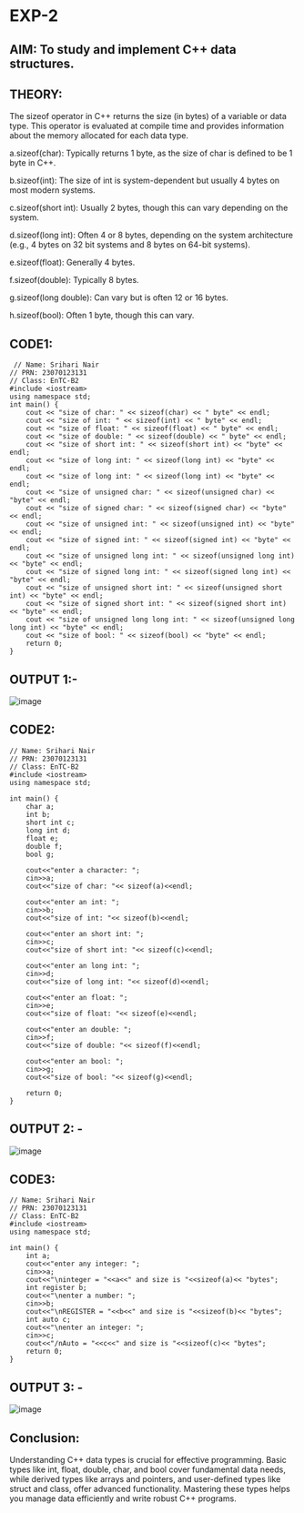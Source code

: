 # EXP-2
## AIM: To study and implement C++ data structures.

## THEORY:

The sizeof operator in C++ returns the size (in bytes) of a variable or data type. This operator is evaluated at compile time and provides information about the memory allocated for each data type.

a.sizeof(char): Typically returns 1 byte, as the size of char is defined to be 1 byte in C++.

b.sizeof(int): The size of int is system-dependent but usually 4 bytes on most modern systems.

c.sizeof(short int): Usually 2 bytes, though this can vary depending on the system.

d.sizeof(long int): Often 4 or 8 bytes, depending on the system architecture (e.g., 4 bytes on 32 bit systems and 8 bytes on 64-bit systems).

e.sizeof(float): Generally 4 bytes.

f.sizeof(double): Typically 8 bytes.

g.sizeof(long double): Can vary but is often 12 or 16 bytes.

h.sizeof(bool): Often 1 byte, though this can vary.

## CODE1:
```
 // Name: Srihari Nair
// PRN: 23070123131
// Class: EnTC-B2
#include <iostream>
using namespace std;
int main() {
    cout << "size of char: " << sizeof(char) << " byte" << endl;
    cout << "size of int: " << sizeof(int) << " byte" << endl;
    cout << "size of float: " << sizeof(float) << " byte" << endl;
    cout << "size of double: " << sizeof(double) << " byte" << endl;
    cout << "size of short int: " << sizeof(short int) << "byte" << endl;
    cout << "size of long int: " << sizeof(long int) << "byte" << endl;
    cout << "size of long int: " << sizeof(long int) << "byte" << endl;
    cout << "size of unsigned char: " << sizeof(unsigned char) << "byte" << endl;
    cout << "size of signed char: " << sizeof(signed char) << "byte" << endl;
    cout << "size of unsigned int: " << sizeof(unsigned int) << "byte" << endl;
    cout << "size of signed int: " << sizeof(signed int) << "byte" << endl;
    cout << "size of unsigned long int: " << sizeof(unsigned long int) << "byte" << endl;
    cout << "size of signed long int: " << sizeof(signed long int) << "byte" << endl;
    cout << "size of unsigned short int: " << sizeof(unsigned short int) << "byte" << endl;
    cout << "size of signed short int: " << sizeof(signed short int) << "byte" << endl;
    cout << "size of unsigned long long int: " << sizeof(unsigned long long int) << "byte" << endl;
    cout << "size of bool: " << sizeof(bool) << "byte" << endl;
    return 0;
}
 ```

## OUTPUT 1:-

![image](https://github.com/user-attachments/assets/850ea6a6-dc39-4647-ad7a-934c1b7692ea)

## CODE2:

```
// Name: Srihari Nair
// PRN: 23070123131
// Class: EnTC-B2
#include <iostream>
using namespace std;

int main() {
    char a;
    int b;
    short int c;
    long int d;
    float e;
    double f;
    bool g;

    cout<<"enter a character: ";
    cin>>a;
    cout<<"size of char: "<< sizeof(a)<<endl;

    cout<<"enter an int: ";
    cin>>b;
    cout<<"size of int: "<< sizeof(b)<<endl;

    cout<<"enter an short int: ";
    cin>>c;
    cout<<"size of short int: "<< sizeof(c)<<endl;

    cout<<"enter an long int: ";
    cin>>d;
    cout<<"size of long int: "<< sizeof(d)<<endl;

    cout<<"enter an float: ";
    cin>>e;
    cout<<"size of float: "<< sizeof(e)<<endl;

    cout<<"enter an double: ";
    cin>>f;
    cout<<"size of double: "<< sizeof(f)<<endl;

    cout<<"enter an bool: ";
    cin>>g;
    cout<<"size of bool: "<< sizeof(g)<<endl;

    return 0;
}
```

## OUTPUT 2: - 

![image](https://github.com/user-attachments/assets/27df74d4-a4c1-44cf-aead-3180d575f588)

## CODE3:

```
// Name: Srihari Nair
// PRN: 23070123131
// Class: EnTC-B2
#include <iostream>
using namespace std;

int main() {
    int a;
    cout<<"enter any integer: ";
    cin>>a;
    cout<<"\ninteger = "<<a<<" and size is "<<sizeof(a)<< "bytes";
    int register b;
    cout<<"\nenter a number: ";
    cin>>b;
    cout<<"\nREGISTER = "<<b<<" and size is "<<sizeof(b)<< "bytes";
    int auto c;
    cout<<"\nenter an integer: ";
    cin>>c;
    cout<<"/nAuto = "<<c<<" and size is "<<sizeof(c)<< "bytes";
    return 0;
}
```

## OUTPUT 3: - 

![image](https://github.com/user-attachments/assets/8e8f3b03-b7f0-45ed-a7a7-dbb0f7b5c892)

## Conclusion:

Understanding C++ data types is crucial for effective programming. Basic types like int, float, double, char, and bool cover fundamental data needs, while derived types like arrays and pointers, and user-defined types like struct and class, offer advanced functionality. Mastering these types helps you manage data efficiently and write robust C++ programs.
